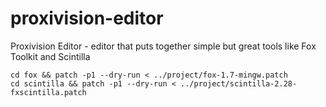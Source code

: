 # proxivision-editor
Proxivision Editor - editor that puts together simple but great tools like Fox Toolkit and Scintilla

    cd fox && patch -p1 --dry-run < ../project/fox-1.7-mingw.patch
    cd scintilla && patch -p1 --dry-run < ../project/scintilla-2.28-fxscintilla.patch
